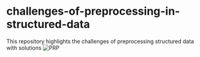 # challenges-of-preprocessing-in-structured-data
This repository highlights the challenges of preprocessing structured data with solutions
![PRP](https://daxg39y63pxwu.cloudfront.net/images/blog/data-preprocessing-techniques-and-steps/image_13091084341635516423259.png)
